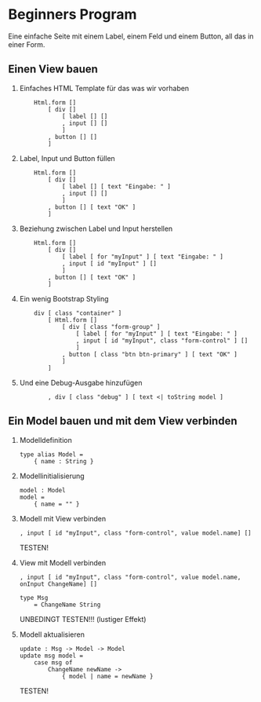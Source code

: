 # Beginners Program

Eine einfache Seite mit einem Label, einem Feld und einem Button,
all das in einer Form.

## Einen View bauen

1. Einfaches HTML Template für das was wir vorhaben
    ```
        Html.form []
            [ div []
                [ label [] []
                , input [] []
                ]
            , button [] []
            ]
    ```

1. Label, Input und Button füllen 
    ```
        Html.form []
            [ div []
                [ label [] [ text "Eingabe: " ]
                , input [] []
                ]
            , button [] [ text "OK" ]
            ]
    ```

1. Beziehung zwischen Label und Input herstellen
    ```
        Html.form []
            [ div []
                [ label [ for "myInput" ] [ text "Eingabe: " ]
                , input [ id "myInput" ] []
                ]
            , button [] [ text "OK" ]
            ]
    ```
  
1. Ein wenig Bootstrap Styling
    ```
        div [ class "container" ]
            [ Html.form []
                [ div [ class "form-group" ]
                    [ label [ for "myInput" ] [ text "Eingabe: " ]
                    , input [ id "myInput", class "form-control" ] []
                    ]
                , button [ class "btn btn-primary" ] [ text "OK" ]
                ]
            ]
    ```
  
1. Und eine Debug-Ausgabe hinzufügen
    ```
            , div [ class "debug" ] [ text <| toString model ]
    ```
  
## Ein Model bauen und mit dem View verbinden

1. Modelldefinition
    ```
    type alias Model =
        { name : String }
    ```
    
1. Modellinitialisierung
    ```
    model : Model
    model =
        { name = "" }
    ```

1. Modell mit View verbinden
    ```
    , input [ id "myInput", class "form-control", value model.name] []
    ```
    
    TESTEN!
    
1. View mit Modell verbinden
    ```
    , input [ id "myInput", class "form-control", value model.name, onInput ChangeName] []
    ```
    
    ```
    type Msg
        = ChangeName String
    ```
    
    UNBEDINGT TESTEN!!! (lustiger Effekt)
    
1. Modell aktualisieren
    ```
    update : Msg -> Model -> Model
    update msg model =
        case msg of
            ChangeName newName ->
                { model | name = newName }
    ```
    
    TESTEN!